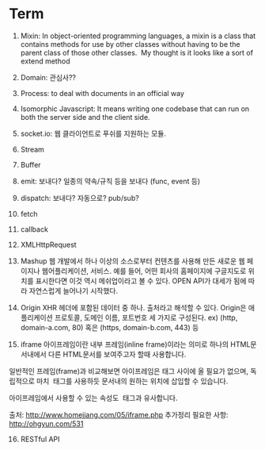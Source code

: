 # Term

1. Mixin: In object-oriented programming languages, a mixin is a class that contains methods for use by other classes without having to be the parent class of those other classes. 
My thought is it looks like a sort of extend method

2. Domain: 관심사??

3. Process: to deal with documents in an official way

4. Isomorphic Javascript: It means writing one codebase that can run on both the server side and the client side.

5. socket.io: 웹 클라이언트로 푸쉬를 지원하는 모듈.

6. Stream

7. Buffer

8. emit: 보내다? 일종의 약속/규칙 등을 보내다 (func, event 등)

9. dispatch: 보내다? 자동으로? pub/sub?

10. fetch

11. callback

12. XMLHttpRequest

13. Mashup
웹 개발에서 하나 이상의 소스로부터 컨텐츠를 사용해 만든 새로운 웹 페이지나 웹어플리케이션, 서비스. 예를 들어, 어떤 회사의 홈페이지에 구글지도로 위치를 표시한다면 이것 역시 메쉬업이라고 볼 수 있다. OPEN API가 대세가 됨에 따라 자연스럽게 늘어나기 시작했다.

14. Origin
XHR 헤더에 포함된 데이터 중 하나. 출처라고 해석할 수 있다.
Origin은 애플리케이션 프로토콜, 도메인 이름, 포트번호 세 가지로 구성된다.
ex) (http, domain-a.com, 80) 혹은 (https, domain-b.com, 443) 등

15. iframe
아이프레임이란 내부 프레임(inline frame)이라는 의미로 하나의 HTML문서내에서 다른 HTML문서를 보여주고자 할때 사용합니다.

일반적인 프레임(frame)과 비교해보면 아이프레임은 <frameset> 태그 사이에 올 필요가 없으며, 독립적으로 마치 <img> 태그를 사용하듯 문서내의 원하는 위치에 삽입할 수 있습니다.

아이프레임에서 사용할 수 있는 속성도 <img> 태그과 유사합니다.

출처: http://www.homejjang.com/05/iframe.php
추가정리 필요한 사항: http://ohgyun.com/531

16. RESTful API
